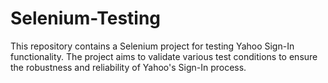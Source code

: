 # Selenium-Testing

This repository contains a Selenium project for testing Yahoo Sign-In functionality. The project aims to validate various test conditions to ensure the robustness and reliability of Yahoo's Sign-In process.
